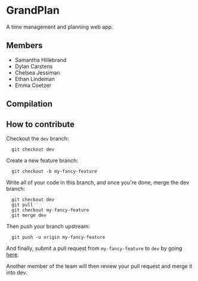 # GrandPlan
A time management and planning web app.

## Members
- Samantha Hillebrand 
- Dylan Carstens
- Chelsea Jessiman
- Ethan Lindeman
- Emma Coetzer

## Compilation

## How to contribute

Checkout the `dev` branch:

```
  git checkout dev
```

Create a new feature branch:

```
  git checkout -b my-fancy-feature
```

Write all of your code in this branch, and once you're done, merge the dev
branch:

```
  git checkout dev
  git pull
  git checkout my-fancy-feature
  git merge dev
```

Then push your branch upstream:

```
  git push -u origin my-fancy-feature
```

And finally, submit a pull request from `my-fancy-feature` to `dev` by going [here](https://github.com/DJCarstens/GrandPlan/pulls).

Another member of the team will then review your pull request and merge it into
dev.
